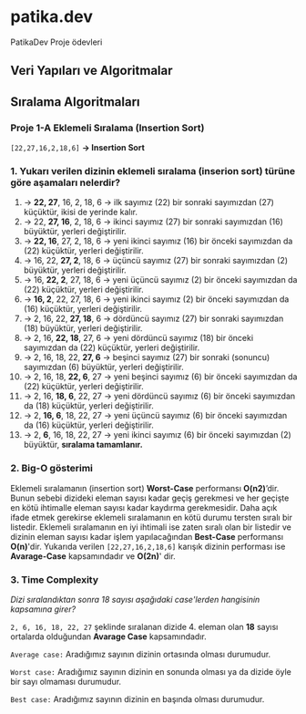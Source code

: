 # patika.dev
PatikaDev Proje ödevleri

## Veri Yapıları ve Algoritmalar
## Sıralama Algoritmaları
### Proje 1-A Eklemeli Sıralama (Insertion Sort)
`[22,27,16,2,18,6]` **-> Insertion Sort**

### 1. Yukarı verilen dizinin eklemeli sıralama (inserion sort) türüne göre aşamaları nelerdir?
   1.  -> **22, 27**, 16, 2, 18, 6 -> ilk sayımız (22) bir sonraki sayımızdan (27) küçüktür, ikisi de yerinde kalır.
   2.  -> 22, **27, 16**, 2, 18, 6 -> ikinci sayımız (27) bir sonraki sayımızdan (16) büyüktür, yerleri değiştirilir.
   3.  -> **22, 16**, 27, 2, 18, 6 -> yeni ikinci sayımız (16) bir önceki sayımızdan da (22) küçüktür, yerleri değiştirilir.
   4.  -> 16, 22, **27, 2**, 18, 6 -> üçüncü sayımız (27) bir sonraki sayımızdan (2) büyüktür, yerleri değiştirilir.
   5.  -> 16, **22, 2**, 27, 18, 6 -> yeni üçüncü sayımız (2) bir önceki sayımızdan da (22) küçüktür, yerleri değiştirilir.
   6.  -> **16, 2**, 22, 27, 18, 6 -> yeni ikinci sayımız (2) bir önceki sayımızdan da (16) küçüktür, yerleri değiştirilir.
   7.  -> 2, 16, 22, **27, 18**, 6 -> dördüncü sayımız (27) bir sonraki sayımızdan (18) büyüktür, yerleri değiştirilir.
   8.  -> 2, 16, **22, 18**, 27, 6 -> yeni dördüncü sayımız (18) bir önceki sayımızdan da (22) küçüktür, yerleri değiştirilir.
   9.  -> 2, 16, 18, 22, **27, 6** -> beşinci sayımız (27) bir sonraki (sonuncu) sayımızdan (6) büyüktür, yerleri değiştirilir.
   10. -> 2, 16, 18, **22, 6**, 27 -> yeni beşinci sayımız (6) bir önceki sayımızdan da (22) küçüktür, yerleri değiştirilir.
   11. -> 2, 16, **18, 6**, 22, 27 -> yeni dördüncü sayımız (6) bir önceki sayımızdan da (18) küçüktür, yerleri değiştirilir.
   12. -> 2, **16, 6**, 18, 22, 27 -> yeni üçüncü sayımız (6) bir önceki sayımızdan da (16) küçüktür, yerleri değiştirilir.
   13. -> 2, **6**, 16, 18, 22, 27 -> yeni ikinci sayımız (6) bir önceki sayımızdan (2) büyüktür, **sıralama tamamlanır.**



### 2. Big-O gösterimi
Eklemeli sıralamanın (insertion sort) **Worst-Case** performansı **O(n2)**’dir.
Bunun sebebi dizideki eleman sayısı kadar geçiş gerekmesi ve her geçişte en kötü ihtimalle eleman sayısı kadar kaydırma gerekmesidir.
Daha açık ifade etmek gerekirse eklemeli sıralamanın en kötü durumu tersten sıralı bir listedir.
Eklemeli sıralamanın en iyi ihtimali ise zaten sıralı olan bir listedir ve dizinin eleman sayısı kadar işlem yapılacağından
**Best-Case** performansı **O(n)**'dir. Yukarıda verilen `[22,27,16,2,18,6]` karışık dizinin performası ise **Avarage-Case**
kapsamındadır ve **O(2n)**' dir.

### 3. Time Complexity
*Dizi sıralandıktan sonra 18 sayısı aşağıdaki case'lerden hangisinin kapsamına girer?*

`2, 6, 16, 18, 22, 27` şeklinde sıralanan dizide 4. eleman olan **18** sayısı  ortalarda olduğundan **Avarage Case** kapsamındadır.

`Average case:` Aradığımız sayının dizinin ortasında olması durumudur.

`Worst case:` Aradığımız sayının dizinin en sonunda olması ya da dizide öyle bir sayı olmaması durumudur.

`Best case:` Aradığımız sayının dizinin en başında olması durumudur.